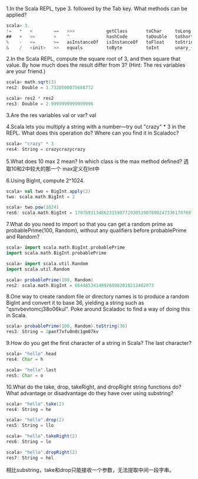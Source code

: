 1.In the Scala REPL, type 3. followed by the Tab key. What methods can be applied?
``` scala
scala> 3.
!=   *   <        ==   >>>            getClass       toChar     toLong     unary_-
##   +   <<       >    ^              hashCode       toDouble   toShort    unary_~
%    -   <=       >=   asInstanceOf   isInstanceOf   toFloat    toString   |
&    /   <init>   >>   equals         toByte         toInt      unary_+
```


2.In the Scala REPL, compute the square root of 3, and then square that value. By how much does the result differ from 3? (Hint: The res variables are your friend.)
``` scala
scala> math.sqrt(3)
res2: Double = 1.7320508075688772

scala> res2 * res2
res3: Double = 2.9999999999999996
```


3.Are the res variables val or var?
val


4.Scala lets you multiply a string with a number—try out "crazy" * 3 in the REPL. What does this operation do? Where can you find it in Scaladoc?
``` scala
scala> "crazy" * 3
res4: String = crazycrazycrazy
```


5.What does 10 max 2 mean? In which class is the max method defined?
选取10和2中较大的那一个
max定义在Int中


6.Using BigInt, compute 2^1024.
``` scala
scala> val two = BigInt.apply(2)
two: scala.math.BigInt = 2

scala> two.pow(1024)
res6: scala.math.BigInt = 179769313486231590772930519078902473361797697894230657273430081157732675805500963132708477322407536021120113879871393357658789768814416622492847430639474124377767893424865485276302219601246094119453082952085005768838150682342462881473913110540827237163350510684586298239947245938479716304835356329624224137216
```


7.What do you need to import so that you can get a random prime as probablePrime(100, Random), without any qualifiers before probablePrime and Random?
``` scala
scala> import scala.math.BigInt.probablePrime
import scala.math.BigInt.probablePrime

scala> import scala.util.Random
import scala.util.Random

scala> probablePrime(100, Random)
res2: scala.math.BigInt = 664485341499260982018212482073
```


8.One way to create random file or directory names is to produce a random BigInt and convert it to base 36, yielding a string such as "qsnvbevtomcj38o06kul". Poke around Scaladoc to find a way of doing this in Scala.
``` scala
scala> probablePrime(100, Random).toString(36)
res3: String = 2panf7xfu0n0c1gm07kv
```


9.How do you get the first character of a string in Scala? The last character?
``` scala
scala> "hello".head
res4: Char = h

scala> "hello".last
res5: Char = o
```


10.What do the take, drop, takeRight, and dropRight string functions do? What advantage or disadvantage do they have over using substring?
``` scala
scala> "hello".take(2)
res4: String = he

scala> "hello".drop(2)
res5: String = llo

scala> "hello".takeRight(2)
res6: String = lo

scala> "hello".dropRight(2)
res7: String = hel
```
相比substring，take和drop只能接收一个参数，无法提取中间一段字串。